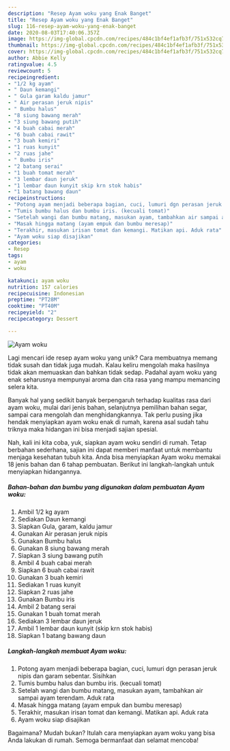 ```yaml
---
description: "Resep Ayam woku yang Enak Banget"
title: "Resep Ayam woku yang Enak Banget"
slug: 116-resep-ayam-woku-yang-enak-banget
date: 2020-08-03T17:40:06.357Z
image: https://img-global.cpcdn.com/recipes/484c1bf4ef1afb3f/751x532cq70/ayam-woku-foto-resep-utama.jpg
thumbnail: https://img-global.cpcdn.com/recipes/484c1bf4ef1afb3f/751x532cq70/ayam-woku-foto-resep-utama.jpg
cover: https://img-global.cpcdn.com/recipes/484c1bf4ef1afb3f/751x532cq70/ayam-woku-foto-resep-utama.jpg
author: Abbie Kelly
ratingvalue: 4.5
reviewcount: 5
recipeingredient:
- "1/2 kg ayam"
- " Daun kemangi"
- " Gula garam kaldu jamur"
- " Air perasan jeruk nipis"
- " Bumbu halus"
- "8 siung bawang merah"
- "3 siung bawang putih"
- "4 buah cabai merah"
- "6 buah cabai rawit"
- "3 buah kemiri"
- "1 ruas kunyit"
- "2 ruas jahe"
- " Bumbu iris"
- "2 batang serai"
- "1 buah tomat merah"
- "3 lembar daun jeruk"
- "1 lembar daun kunyit skip krn stok habis"
- "1 batang bawang daun"
recipeinstructions:
- "Potong ayam menjadi beberapa bagian, cuci, lumuri dgn perasan jeruk nipis dan garam sebentar. Sisihkan"
- "Tumis bumbu halus dan bumbu iris. (kecuali tomat)"
- "Setelah wangi dan bumbu matang, masukan ayam, tambahkan air sampai ayam terendam. Aduk rata"
- "Masak hingga matang (ayam empuk dan bumbu meresap)"
- "Terakhir, masukan irisan tomat dan kemangi. Matikan api. Aduk rata"
- "Ayam woku siap disajikan"
categories:
- Resep
tags:
- ayam
- woku

katakunci: ayam woku 
nutrition: 157 calories
recipecuisine: Indonesian
preptime: "PT28M"
cooktime: "PT40M"
recipeyield: "2"
recipecategory: Dessert

---
```



![Ayam woku](https://img-global.cpcdn.com/recipes/484c1bf4ef1afb3f/751x532cq70/ayam-woku-foto-resep-utama.jpg)

Lagi mencari ide resep ayam woku yang unik? Cara membuatnya memang tidak susah dan tidak juga mudah. Kalau keliru mengolah maka hasilnya tidak akan memuaskan dan bahkan tidak sedap. Padahal ayam woku yang enak seharusnya mempunyai aroma dan cita rasa yang mampu memancing selera kita.

Banyak hal yang sedikit banyak berpengaruh terhadap kualitas rasa dari ayam woku, mulai dari jenis bahan, selanjutnya pemilihan bahan segar, sampai cara mengolah dan menghidangkannya. Tak perlu pusing jika hendak menyiapkan ayam woku enak di rumah, karena asal sudah tahu triknya maka hidangan ini bisa menjadi sajian spesial.




Nah, kali ini kita coba, yuk, siapkan ayam woku sendiri di rumah. Tetap berbahan sederhana, sajian ini dapat memberi manfaat untuk membantu menjaga kesehatan tubuh kita. Anda bisa menyiapkan Ayam woku memakai 18 jenis bahan dan 6 tahap pembuatan. Berikut ini langkah-langkah untuk menyiapkan hidangannya.

<!--inarticleads1-->

##### Bahan-bahan dan bumbu yang digunakan dalam pembuatan Ayam woku:

1. Ambil 1/2 kg ayam
1. Sediakan  Daun kemangi
1. Siapkan  Gula, garam, kaldu jamur
1. Gunakan  Air perasan jeruk nipis
1. Gunakan  Bumbu halus
1. Gunakan 8 siung bawang merah
1. Siapkan 3 siung bawang putih
1. Ambil 4 buah cabai merah
1. Siapkan 6 buah cabai rawit
1. Gunakan 3 buah kemiri
1. Sediakan 1 ruas kunyit
1. Siapkan 2 ruas jahe
1. Gunakan  Bumbu iris
1. Ambil 2 batang serai
1. Gunakan 1 buah tomat merah
1. Sediakan 3 lembar daun jeruk
1. Ambil 1 lembar daun kunyit (skip krn stok habis)
1. Siapkan 1 batang bawang daun




<!--inarticleads2-->

##### Langkah-langkah membuat Ayam woku:

1. Potong ayam menjadi beberapa bagian, cuci, lumuri dgn perasan jeruk nipis dan garam sebentar. Sisihkan
1. Tumis bumbu halus dan bumbu iris. (kecuali tomat)
1. Setelah wangi dan bumbu matang, masukan ayam, tambahkan air sampai ayam terendam. Aduk rata
1. Masak hingga matang (ayam empuk dan bumbu meresap)
1. Terakhir, masukan irisan tomat dan kemangi. Matikan api. Aduk rata
1. Ayam woku siap disajikan




Bagaimana? Mudah bukan? Itulah cara menyiapkan ayam woku yang bisa Anda lakukan di rumah. Semoga bermanfaat dan selamat mencoba!
